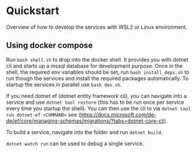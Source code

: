 # Quickstart

Overview of how to develop the services with WSL2 or Linux environment.

## Using docker compose

Run `bash shell.sh` to drop into the docker shell. It provides you with dotnet cli and starts up a mssql database for development purpose. Once in the shell, the required env variables should be set, run `bash install_deps.sh` to run though the services and install the required packages automatically. To startup the services in parallel use `bash dev.sh`.

If you need dotnet ef (dotnet entity framework cli), you can navigate into a service and use `dotnet tool restore` (this has to be run once per service every time you startup the shell). You can then use the cli to via `dotnet tool run dotnet-ef <COMMAND>` see (https://docs.microsoft.com/de-de/ef/core/managing-schemas/migrations/?tabs=dotnet-core-cli).

To build a service, navigate into the folder and run `dotnet build`. 

`dotnet watch run` can be used to debug a single service.